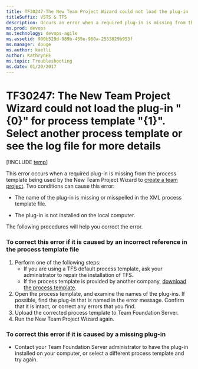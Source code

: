 ```yaml
---
title: TF30247-The New Team Project Wizard could not load the plug-in 
titleSuffix: VSTS & TFS
description: Occurs an error when a required plug-in is missing from the process template being used by the New Team Project Wizard to create a team project.
ms.prod: devops
ms.technology: devops-agile
ms.assetid: 900b529d-989b-455e-960a-2553829b953f
ms.manager: douge
ms.author: kaelli
author: KathrynEE
ms.topic: Troubleshooting
ms.date: 01/20/2017
---
```


# TF30247: The New Team Project Wizard could not load the plug-in &quot;{0}&quot; for process template &quot;{1}&quot;. Select another process template or see the log file for more details

[!INCLUDE [temp](../../../_shared/dev15-version-header.md)]  

This error occurs when a required plug-in is missing from the process template being used by the New Team Project Wizard to [create a team project](../../../../organizations/accounts/create-team-project.md). Two conditions can cause this error:  
  
-   The name of the plug-in is missing or misspelled in the XML process template file.  
  
-   The plug-in is not installed on the local computer.  
  
 The following procedures will help you correct the error.  
  
### To correct this error if it is caused by an incorrect reference in the process template file  
  
1.  Perform one of the following steps:    
    -   If you are using a TFS default process template, ask your administrator to repair the installation of TFS.    
    -   If the process template is provided by another company, [download the process template](../../../work-items/guidance/manage-process-templates.md).     
2.  Open the process template, and examine the names of the plug-ins. If possible, find the plug-in that is named in the error message. Confirm that it is intact, or correct any errors that you find.    
3.  Upload the corrected process template to Team Foundation Server.   
4.  Run the New Team Project Wizard again.  
  
### To correct this error if it is caused by a missing plug-in  
  
-   Contact your Team Foundation Server administrator to have the plug-in installed on your computer, or select a different process template and try again.  
  
